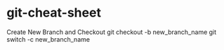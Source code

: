 # git-cheat-sheet


Create New Branch and Checkout
git checkout -b new_branch_name 
git switch -c new_branch_name
